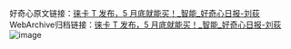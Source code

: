 好奇心原文链接：[徕卡 T 发布，5 月底就能买！_智能_好奇心日报-刘荻](https://www.qdaily.com/articles/48.html)
WebArchive归档链接：[徕卡 T 发布，5 月底就能买！_智能_好奇心日报-刘荻](http://web.archive.org/web/20170905230813/http://www.qdaily.com/articles/48.html)
![image](http://ww3.sinaimg.cn/large/007d5XDply1g3v48b7235j30u02sx1kx)